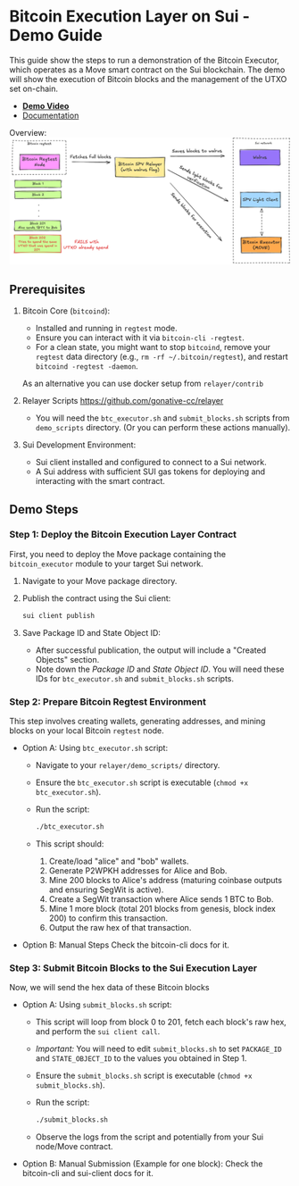 # Bitcoin Execution Layer on Sui - Demo Guide

This guide show the steps to run a demonstration of the Bitcoin Executor, which operates as a Move smart contract on the Sui blockchain. The demo will show the execution of Bitcoin blocks and the management of the UTXO set on-chain.

- [**Demo Video**](https://drive.google.com/file/d/1S-PR5aN2S24Q1HZmXregBqqAS4aZHR4h/view?usp=sharing)
- [Documentation](./README.md)

Overview:
![Demo Diagram!](./assets/demo-diagram.png)

## Prerequisites

1.  Bitcoin Core (`bitcoind`):
    - Installed and running in `regtest` mode.
    - Ensure you can interact with it via `bitcoin-cli -regtest`.
    - For a clean state, you might want to stop `bitcoind`, remove your `regtest` data directory (e.g., `rm -rf ~/.bitcoin/regtest`), and restart `bitcoind -regtest -daemon`.

    As an alternative you can use docker setup from `relayer/contrib`

2.  Relayer Scripts https://github.com/gonative-cc/relayer
    - You will need the `btc_executor.sh` and `submit_blocks.sh` scripts from `demo_scripts` directory. (Or you can perform these actions manually).

3.  Sui Development Environment:
    - Sui client installed and configured to connect to a Sui network.
    - A Sui address with sufficient SUI gas tokens for deploying and interacting with the smart contract.

## Demo Steps

### Step 1: Deploy the Bitcoin Execution Layer Contract

First, you need to deploy the Move package containing the `bitcoin_executor` module to your target Sui network.

1.  Navigate to your Move package directory.
2.  Publish the contract using the Sui client:

    ```bash
    sui client publish
    ```

3.  Save Package ID and State Object ID:
    - After successful publication, the output will include a "Created Objects" section.
    - Note down the _Package ID_ and _State Object ID_.
      You will need these IDs for `btc_executor.sh` and `submit_blocks.sh` scripts.

### Step 2: Prepare Bitcoin Regtest Environment

This step involves creating wallets, generating addresses, and mining blocks on your local Bitcoin `regtest` node.

- Option A: Using `btc_executor.sh` script:
  - Navigate to your `relayer/demo_scripts/` directory.
  - Ensure the `btc_executor.sh` script is executable (`chmod +x btc_executor.sh`).
  - Run the script:

    ```bash
    ./btc_executor.sh
    ```

  - This script should:
    1.  Create/load "alice" and "bob" wallets.
    2.  Generate P2WPKH addresses for Alice and Bob.
    3.  Mine 200 blocks to Alice's address (maturing coinbase outputs and ensuring SegWit is active).
    4.  Create a SegWit transaction where Alice sends 1 BTC to Bob.
    5.  Mine 1 more block (total 201 blocks from genesis, block index 200) to confirm this transaction.
    6.  Output the raw hex of that transaction.

- Option B: Manual Steps
  Check the bitcoin-cli docs for it.

### Step 3: Submit Bitcoin Blocks to the Sui Execution Layer

Now, we will send the hex data of these Bitcoin blocks

- Option A: Using `submit_blocks.sh` script:
  - This script will loop from block 0 to 201, fetch each block's raw hex, and perform the `sui client call`.
  - _Important:_ You will need to edit `submit_blocks.sh` to set `PACKAGE_ID` and `STATE_OBJECT_ID` to the values you obtained in Step 1.
  - Ensure the `submit_blocks.sh` script is executable (`chmod +x submit_blocks.sh`).
  - Run the script:

    ```bash
    ./submit_blocks.sh

    ```

  - Observe the logs from the script and potentially from your Sui node/Move contract.

- Option B: Manual Submission (Example for one block):
  Check the bitcoin-cli and sui-client docs for it.
